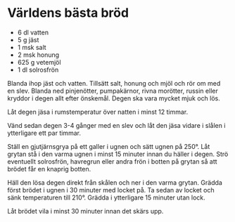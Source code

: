 # Världens bästa bröd

* 6 dl vatten
* 5 g jäst
* 1 msk salt
* 2 msk honung
* 625 g vetemjöl
* 1 dl solrosfrön

Blanda ihop jäst och vatten. Tillsätt salt, honung och mjöl och rör om med en slev. Blanda ned pinjenötter, pumpakärnor, rivna morötter, russin eller kryddor i degen allt efter önskemål. Degen ska vara mycket mjuk och lös.

Låt degen jäsa i rumstemperatur över natten i minst 12 timmar.

Vänd sedan degen 3-4 gånger med en slev och låt den jäsa vidare i slålen i ytterligare ett par timmar.

Ställ en gjutjärnsgrya på ett galler i ugnen och sätt ugnen på 250°. Låt grytan stå i den varma ugnen i minst 15 minuter innan du häller i degen. Strö eventuellt solrosfrön, havregrun eller andra frön i botten på grytan så att brödet får en knaprig botten.

Häll den lösa degen direkt från skålen och ner i den varma grytan. Grädda först brödet i ugnen i 30 minuter med locket på. Ta sedan av locket och sänk temperaturen till 210°. Grädda i ytterligare 15 minuter utan lock.

Låt brödet vila i minst 30 minuter innan det skärs upp.
